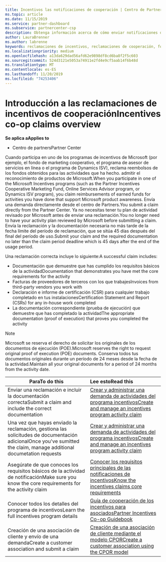 ```yaml
---
title: Incentivos las notificaciones de cooperación | Centro de Partners
ms.topic: article
ms.date: 11/15/2019
ms.service: partner-dashboard
ms.subservice: partnercenter-csp
description: Obtenga información acerca de cómo enviar notificaciones de incentivos sin el requisito previo para revisar el plan de actividades.
author: LauraBrenner
ms.author: labrenne
keywords: reclamaciones de incentivos, reclamaciones de cooperación, fondos de cooperación
ms.localizationpriority: medium
ms.openlocfilehash: a13da629dad56afd62e9898df8cd6ba8f2f5c603
ms.sourcegitcommit: 524d3121e5053a74911e2fd4e9cf5aab14f6b48d
ms.translationtype: MT
ms.contentlocale: es-ES
ms.lasthandoff: 11/20/2019
ms.locfileid: "74253406"
---
```

# <a name="incentives-co-op-claims-overview"></a><span data-ttu-id="f8804-104">Introducción a las reclamaciones de incentivos de cooperación</span><span class="sxs-lookup"><span data-stu-id="f8804-104">Incentives co-op claims overview</span></span>

<span data-ttu-id="f8804-105">**Se aplica a**</span><span class="sxs-lookup"><span data-stu-id="f8804-105">**Applies to**</span></span>

- <span data-ttu-id="f8804-106">Centro de partners</span><span class="sxs-lookup"><span data-stu-id="f8804-106">Partner Center</span></span>

<span data-ttu-id="f8804-107">Cuando participa en uno de los programas de incentivos de Microsoft (por ejemplo, el fondo de marketing cooperativo, el programa de asesor de servicios en línea o el programa de Dynamics ISV), reclama reembolsos de los fondos obtenidos para las actividades que ha hecho. admitir el reconocimiento de productos de Microsoft.</span><span class="sxs-lookup"><span data-stu-id="f8804-107">When you participate in one of the Microsoft Incentives programs (such as the Partner Incentives Cooperative Marketing Fund, Online Services Advisor program, or Dynamics ISV program), you claim reimbursements of earned funds for activities you have done that support Microsoft product awareness.</span></span> <span data-ttu-id="f8804-108">Envía una demanda directamente desde el centro de Partners.</span><span class="sxs-lookup"><span data-stu-id="f8804-108">You submit a claim directly from the Partner Center.</span></span> <span data-ttu-id="f8804-109">Ya no necesitas tener tu plan de actividad revisado por Microsoft antes de enviar una reclamación.</span><span class="sxs-lookup"><span data-stu-id="f8804-109">You no longer need to have your activity plan reviewed by Microsoft before submitting a claim.</span></span> <span data-ttu-id="f8804-110">Envía la reclamación y la documentación necesaria no más tarde de la fecha límite del período de reclamación, que se sitúa 45 días después del final del período de uso.</span><span class="sxs-lookup"><span data-stu-id="f8804-110">Submit your claim and the required documentation no later than the claim period deadline which is 45 days after the end of the usage period.</span></span> 

<span data-ttu-id="f8804-111">Una reclamación correcta incluye lo siguiente:</span><span class="sxs-lookup"><span data-stu-id="f8804-111">A successful claim includes:</span></span>

- <span data-ttu-id="f8804-112">Documentación que demuestre que has cumplido los requisitos básicos de la actividad</span><span class="sxs-lookup"><span data-stu-id="f8804-112">Documentation that demonstrates you have met the core requirements for the activity</span></span>
- <span data-ttu-id="f8804-113">Facturas de proveedores de terceros con los que trabajes</span><span class="sxs-lookup"><span data-stu-id="f8804-113">Invoices from third-party vendors you work with</span></span>
- <span data-ttu-id="f8804-114">Declaración e informe de certificación (CSR) para cualquier trabajo completado en tus instalaciones</span><span class="sxs-lookup"><span data-stu-id="f8804-114">Certification Statement and Report (CSRs) for any in-house work completed</span></span>
- <span data-ttu-id="f8804-115">La documentación correspondiente (prueba de ejecución) que demuestre que has completado la actividad</span><span class="sxs-lookup"><span data-stu-id="f8804-115">The appropriate documentation (proof of execution) that proves you completed the activity</span></span> 

>[!NOTE]
><span data-ttu-id="f8804-116">Microsoft se reserva el derecho de solicitar los originales de los documentos de ejecución (POE).</span><span class="sxs-lookup"><span data-stu-id="f8804-116">Microsoft reserves the right to request original proof of execution (POE) documents.</span></span> <span data-ttu-id="f8804-117">Conserva todos tus documentos originales durante un período de 24 meses desde la fecha de la actividad.</span><span class="sxs-lookup"><span data-stu-id="f8804-117">Maintain all your original documents for a period of 24 months from the activity date.</span></span> 

|<span data-ttu-id="f8804-118">**Para**</span><span class="sxs-lookup"><span data-stu-id="f8804-118">**To do this**</span></span>   |<span data-ttu-id="f8804-119">**Lee esto**</span><span class="sxs-lookup"><span data-stu-id="f8804-119">**Read this**</span></span>   |
|-----------------|:--------------------------------------|
|<span data-ttu-id="f8804-120">Enviar una reclamación e incluir la documentación correcta</span><span class="sxs-lookup"><span data-stu-id="f8804-120">Submit a claim and include the correct documentation</span></span>|[<span data-ttu-id="f8804-121">Crear y administrar una demanda de actividades del programa incentivos</span><span class="sxs-lookup"><span data-stu-id="f8804-121">Create and manage an incentives program activity claim</span></span>](create-incentives-claims.md)|
|<span data-ttu-id="f8804-122">Una vez que hayas enviado la reclamación, gestiona las solicitudes de documentación adicional</span><span class="sxs-lookup"><span data-stu-id="f8804-122">Once you've sumitted the claim, manage additional documetation requests</span></span>|[<span data-ttu-id="f8804-123">Crear y administrar una demanda de actividades del programa incentivos</span><span class="sxs-lookup"><span data-stu-id="f8804-123">Create and manage an incentives program activity claim</span></span>](create-incentives-claims.md)  |
|<span data-ttu-id="f8804-124">Asegúrate de que conoces los requisitos básicos de la actividad de notificación</span><span class="sxs-lookup"><span data-stu-id="f8804-124">Make sure you know the core requirements for the activity claim</span></span>|[<span data-ttu-id="f8804-125">Conocer los requisitos principales de las notificaciones de incentivos</span><span class="sxs-lookup"><span data-stu-id="f8804-125">Know the incentives claims core requirements</span></span>](core-requirements.md)   |
|<span data-ttu-id="f8804-126">Conocer todos los detalles del programa de incentivos</span><span class="sxs-lookup"><span data-stu-id="f8804-126">Learn the full incentives program details</span></span>|[<span data-ttu-id="f8804-127">Guía de cooperación de los incentivos para asociados</span><span class="sxs-lookup"><span data-stu-id="f8804-127">Partner Incentives Co-op Guidebook</span></span>](https://assets.microsoft.com/coop-guidebook.pdf)
|<span data-ttu-id="f8804-128">Creación de una asociación de cliente y envío de una demanda</span><span class="sxs-lookup"><span data-stu-id="f8804-128">Create a customer association and submit a claim</span></span> |[<span data-ttu-id="f8804-129">Creación de una asociación de cliente mediante el modelo CPOR</span><span class="sxs-lookup"><span data-stu-id="f8804-129">Create a customer association using the CPOR model</span></span>](submit-osa-claim.md)|
                                                                                 
                                   
